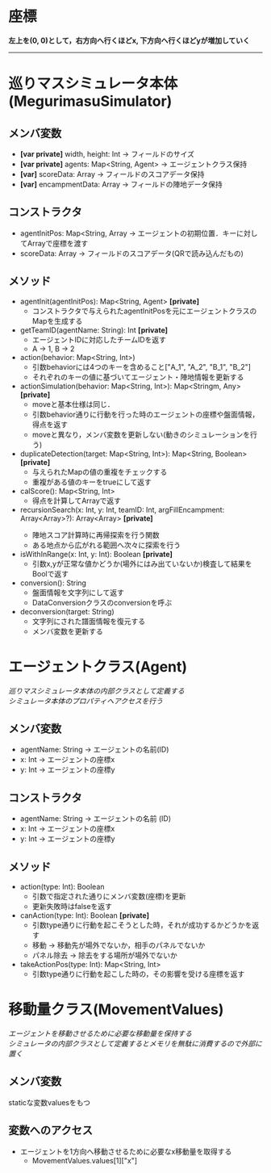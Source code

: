 # 座標
**左上を(0, 0)として，右方向へ行くほどx, 下方向へ行くほどyが増加していく**


***
# 巡りマスシミュレータ本体(MegurimasuSimulator)

## メンバ変数
- **[var private]** width, height: Int → フィールドのサイズ
- **[var private]** agents: Map<String, Agent> → エージェントクラス保持
- **[var]** scoreData: Array → フィールドのスコアデータ保持
- **[var]** encampmentData: Array → フィールドの陣地データ保持

## コンストラクタ
- agentInitPos: Map<String, Array<Int> → エージェントの初期位置．キーに対してArrayで座標を渡す
- scoreData: Array → フィールドのスコアデータ(QRで読み込んだもの)

## メソッド
- agentInit(agentInitPos): Map<String, Agent> **[private]**
	- コンストラクタで与えられたagentInitPosを元にエージェントクラスのMapを生成する
- getTeamID(agentName: String): Int **[private]**
	- エージェントIDに対応したチームIDを返す
	- A -> 1, B -> 2
- action(behavior: Map<String, Int>)
	- 引数behaviorには4つのキーを含めること["A_1", "A_2", "B_1", "B_2"]
	- それぞれのキーの値に基づいてエージェント・陣地情報を更新する
- actionSimulation(behavior: Map<String, Int>): Map<Stringm, Any> **[private]**
	- moveと基本仕様は同じ．
	- 引数behavior通りに行動を行った時のエージェントの座標や盤面情報，得点を返す
	- moveと異なり，メンバ変数を更新しない(動きのシミュレーションを行う)
- duplicateDetection(target: Map<String, Int>): Map<String, Boolean> **[private]**
  - 与えられたMapの値の重複をチェックする
  - 重複がある値のキーをtrueにして返す
- calScore(): Map<String, Int>
	- 得点を計算してArrayで返す
- recursionSearch(x: Int, y: Int, teamID: Int, argFillEncampment: Array<Array<Int>>?): Array<Array<Int>> **[private]**
	- 陣地スコア計算時に再帰探索を行う関数
	- ある地点から広がれる範囲へ次々に探索を行う
- isWithInRange(x: Int, y: Int): Boolean **[private]**
	- 引数x,yが正常な値かどうか(場外にはみ出ていないか)検査して結果をBoolで返す
- conversion(): String
	- 盤面情報を文字列にして返す
	- DataConversionクラスのconversionを呼ぶ
- deconversion(target: String)
	- 文字列にされた譜面情報を復元する
	- メンバ変数を更新する


# エージェントクラス(Agent)
*巡りマスシミュレータ本体の内部クラスとして定義する*  
*シミュレータ本体のプロパティへアクセスを行う*

## メンバ変数
- agentName: String → エージェントの名前(ID)
- x: Int → エージェントの座標x
- y: Int → エージェントの座標y

## コンストラクタ
- agentName: String → エージェントの名前 (ID)
- x: Int → エージェントの座標x
- y: Int → エージェントの座標y

## メソッド
- action(type: Int): Boolean
	- 引数で指定された通りにメンバ変数(座標)を更新
	- 更新失敗時はfalseを返す
- canAction(type: Int): Boolean **[private]**
	- 引数type通りに行動を起こそうとした時，それが成功するかどうかを返す
	- 移動 → 移動先が場外でないか，相手のパネルでないか
	- パネル除去 → 除去をする場所が場外でないか
- takeActionPos(type: Int): Map<String, Int>
	- 引数type通りに行動を起こした時の，その影響を受ける座標を返す


# 移動量クラス(MovementValues)
*エージェントを移動させるために必要な移動量を保持する*  
*シミュレータの内部クラスとして定義するとメモリを無駄に消費するので外部に置く*


## メンバ変数
staticな変数valuesをもつ

## 変数へのアクセス
- エージェントを1方向へ移動させるために必要なx移動量を取得する
	- MovementValues.values[1]["x"]
